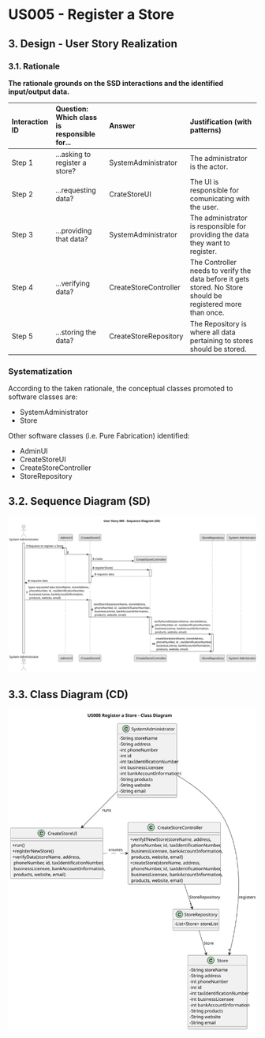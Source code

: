 # US005 - Register a Store

## 3. Design - User Story Realization

### 3.1. Rationale

**The rationale grounds on the SSD interactions and the identified input/output data.**

| Interaction ID | Question: Which class is responsible for...       | Answer                   | Justification (with patterns)                                                                                |
|:-------------  |:--------------------------------------------------|:-------------------------|:-------------------------------------------------------------------------------------------------------------|
| Step 1  		     | ...asking to register a store?                    | SystemAdministrator      | The administrator is the actor.                                                                              |
| Step 2  		     | ...requesting data?                               | CrateStoreUI             | The UI is responsible for comunicating with the user.                                                        |
| Step 3  		     | ...providing that data?                           | SystemAdministrator      | The administrator is responsible for providing the data they want to register.                               |
| Step 4  		     | ...verifying data?                                | CreateStoreController    | The Controller needs to verify the data before it gets stored. No Store should be registered more than once. |
| Step 5  		     | ...storing the data?	                             | CreateStoreRepository    | The Repository is where all data pertaining to stores should be stored.                                      |

### Systematization ##

According to the taken rationale, the conceptual classes promoted to software classes are:

* SystemAdministrator
* Store

Other software classes (i.e. Pure Fabrication) identified:
* AdminUI
* CreateStoreUI
* CreateStoreController
* StoreRepository

## 3.2. Sequence Diagram (SD)

![US005-SD](svg/US005-SD.svg)

## 3.3. Class Diagram (CD)

![US005-CD](svg/US005-CD.svg)
